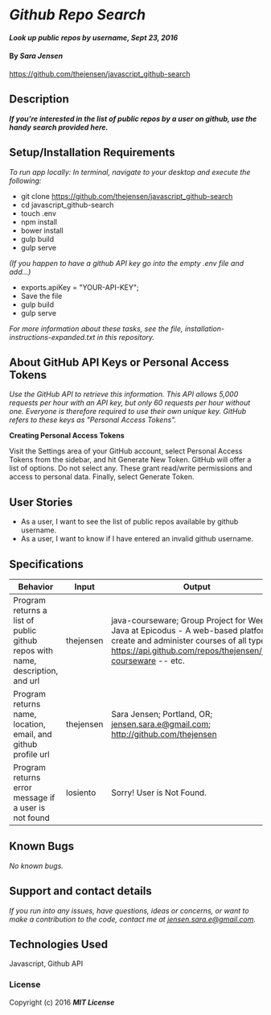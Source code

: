 # _Github Repo Search_

#### _Look up public repos by username, Sept 23, 2016_

#### By _**Sara Jensen**_
https://github.com/thejensen/javascript_github-search

## Description

_**If you're interested in the list of public repos by a user on github, use the handy search provided here.**_

## Setup/Installation Requirements

_To run app locally:_
_In terminal, navigate to your desktop and execute the following:_

* git clone https://github.com/thejensen/javascript_github-search
* cd javascript_github-search
* touch .env
* npm install
* bower install
* gulp build
* gulp serve


_(If you happen to have a github API key go into the empty .env file and add...)_

* exports.apiKey = "YOUR-API-KEY";
* Save the file
* gulp build
* gulp serve

_For more information about these tasks, see the file, installation-instructions-expanded.txt in this repository._

## About GitHub API Keys or Personal Access Tokens

_Use the GitHub API to retrieve this information. This API allows 5,000 requests per hour with an API key, but only 60 requests per hour without one. Everyone is therefore required to use their own unique key. GitHub refers to these keys as "Personal Access Tokens"._

**Creating Personal Access Tokens**

Visit the Settings area of your GitHub account, select Personal Access Tokens from the sidebar, and hit Generate New Token.
GitHub will offer a list of options. Do not select any. These grant read/write permissions and access to personal data. Finally, select Generate Token.

## User Stories

* As a user, I want to see the list of public repos available by github username.
* As a user, I want to know if I have entered an invalid github username.

## Specifications

| Behavior | Input | Output |
| --- | --- | --- |
| Program returns a list of public github repos with name, description, and url | thejensen | java-courseware; Group Project for Week 5, Java at Epicodus - A web-based platform to create and administer courses of all types; https://api.github.com/repos/thejensen/java-courseware -- etc. |
| Program returns name, location, email, and github profile url | thejensen | Sara Jensen; Portland, OR; jensen.sara.e@gmail.com; http://github.com/thejensen |
| Program returns error message if a user is not found | losiento | Sorry! User is Not Found. |

## Known Bugs

_No known bugs._

## Support and contact details

_If you run into any issues, have questions, ideas or concerns, or want to make a contribution to the code, contact me at jensen.sara.e@gmail.com._

## Technologies Used

Javascript, Github API

### License

Copyright (c) 2016 **_MIT License_**
